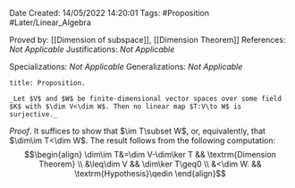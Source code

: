 <div class="topSpace"></div>

Date Created: 14/05/2022 14:20:01
Tags: #Proposition #Later/Linear_Algebra

Proved by: [[Dimension of subspace]], [[Dimension Theorem]]
References: _Not Applicable_
Justifications: _Not Applicable_

Specializations: _Not Applicable_
Generalizations: _Not Applicable_

``` ad-Proposition
title: Proposition.

_Let $V$ and $W$ be finite-dimensional vector spaces over some field $K$ with $\dim V<\dim W$. Then no linear map $T:V\to W$ is surjective._

```

_Proof_. It suffices to show that $\im T\subset W$, or, equivalently, that $\dim\im T<\dim W$. The result follows from the following computation:
$$\begin{align}
    \dim\im T&=\dim V-\dim\ker T && \textrm{Dimension Theorem} \\
    &\leq\dim V && \dim\ker T\geq0 \\
    &<\dim W. && \textrm{Hypothesis}\qedin
\end{align}$$
